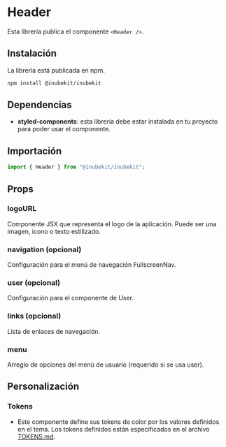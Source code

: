 # Header

Esta librería publica el componente `<Header />`.

## Instalación

La librería está publicada en npm.

```bash
npm install @inubekit/inubekit
```

## Dependencias

- **styled-components**: esta librería debe estar instalada en tu proyecto para poder usar el componente.

## Importación

```jsx
import { Header } from "@inubekit/inubekit";
```

## Props

### logoURL

Componente JSX que representa el logo de la aplicación. Puede ser una imagen, icono o texto estilizado.

### navigation (opcional)

Configuración para el menú de navegación FullscreenNav.

### user (opcional)

Configuración para el componente de User.

### links (opcional)

Lista de enlaces de navegación.

### menu

Arreglo de opciones del menú de usuario (requerido si se usa user).

## Personalización

### Tokens

- Este componente define sus tokens de color por los valores definidos en el tema. Los tokens definidos están especificados en el archivo [TOKENS.md](./TOKENS.md).
